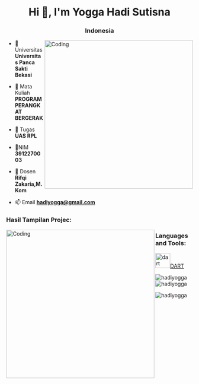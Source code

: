 <h1 align="center">Hi 👋, I'm Yogga Hadi Sutisna</h1>
<h3 align="center">Indonesia</h3>
<img align="right" alt="Coding" width="400" src="https://media.tenor.com/NOYF3f82b_gAAAAC/programmer.gif">

- 🔭 Universitas **Universitas Panca Sakti Bekasi**

- 🌱 Mata Kuliah **PROGRAM PERANGKAT BERGERAK**

- 👯 Tugas **UAS RPL**

- 🤝NIM **3912270003**

- 💬 Dosen **Rifqi Zakaria,M.Kom**

- 📫 Email **hadiyogga@gmail.com**

<h3 align="left">Hasil Tampilan Projec:</h3>
<img align="left" alt="Coding" width="400" src="https://i.postimg.cc/cJ7P7VcG/profile.jpg">
<p align="left">
</p>

<h3 align="left">Languages and Tools:</h3>
<p align="left"> <a href="https://dart.dev" target="_blank" rel="noreferrer"> <img src="https://www.vectorlogo.zone/logos/dartlang/dartlang-icon.svg" alt="dart" width="40" height="40"/>DART </a> </p> 

<p><img align="left" src="https://github-readme-stats.vercel.app/api/top-langs?username=hadiyogga&show_icons=true&locale=en&layout=compact" alt="hadiyogga" /></p>

<p>&nbsp;<img align="center" src="https://github-readme-stats.vercel.app/api?username=hadiyogga&show_icons=true&locale=en" alt="hadiyogga" /></p>

<p><img align="center" src="https://github-readme-streak-stats.herokuapp.com/?user=hadiyogga&" alt="hadiyogga" /></p>
